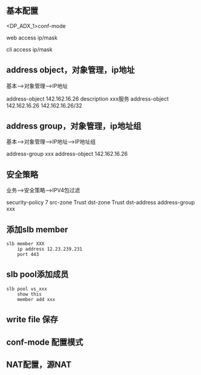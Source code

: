 ## 基本配置

<DP_ADX_1>conf-mode 

web access ip/mask

cli access ip/mask

## address object，对象管理，ip地址

基本-->对象管理-->IP地址

address-object 142.162.16.26 description xxx服务 
address-object 142.162.16.26 142.162.16.26/32

## address group，对象管理，ip地址组
基本-->对象管理-->IP地址-->IP地址组

address-group xxx address-object 142.162.16.26

## 安全策略
业务-->安全策略-->IPV4包过滤

security-policy 7 src-zone Trust dst-zone Trust dst-address address-group xxx

## 添加slb member
```
slb member XXX
	ip address 12.23.239.231
	port 443
```

## slb pool添加成员

```
slb pool vs_xxx
	show this
	member add xxx
```

## write file 保存

## conf-mode 配置模式

## NAT配置，源NAT

